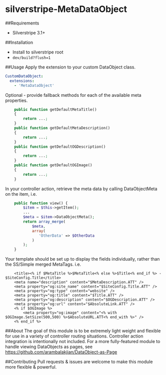 # silverstripe-MetaDataObject

##Requirements
* Silverstripe 3.1+

##Installation
* Install to silverstripe root
* `dev/build?flush=1`

##Usage
Apply the extension to your custom DataObject class.
```yml
CustomDataObject:
  extensions:
    - 'MetaDataObject'
```

Optional - provide fallback methods for each of the available meta properties.  
```php
	public function getDefaultMetaTitle()
	{
		return ...;
	}
	public function getDefaultMetaDescription()
	{
		return ...;
	}
	public function getDefaultOGDescription()
	{
		return ...;
	}
	public function getDefaultOGImage()
	{
		return ...;
	}
```

In your controller action, retrieve the meta data by calling DataObjectMeta on the item, i.e.
```php
	public function view() {
		$item = $this->getItem();
        ...
		$meta = $item->DataObjectMeta();
		return array_merge(
			$meta,
			array(
               'OtherData' => $OtherData
			)
		);
	}
```

Your template should be set up to display the fields individually, rather than the SS/Simple merged MetaTags. i.e.
```xhml
    <title><% if $MetaTitle %>$MetaTitle<% else %>$Title<% end_if %> - $SiteConfig.Title</title>
    <meta name="description" content="$MetaDescription.ATT" />
    <meta property="og:site_name" content="$SiteConfig.Title.ATT" />
    <meta property="og:type" content="website" />
    <meta property="og:title" content="$Title.ATT" />
    <meta property="og:description" content="$OGDescription.ATT" />
    <meta property="og:url" content="$AbsoluteLink.ATT" />
	<% if $OGImage %>
        <meta property="og:image" content="<% with $OGImage.SetSize(500,500) %>$AbsoluteURL.ATT<% end_with %>" />
	<% end_if %>
```


##About
The goal of this module is to be extremely light weight and flexible for use in a variety of controller routing situations.  Controller action integration is intentionally not included.
For a more fully-featured module to handle viewing DataObjects as pages, see https://github.com/arambalakjian/DataObject-as-Page 

##Contributing
Pull requests & issues are welcome to make this module more flexible & powerful. 